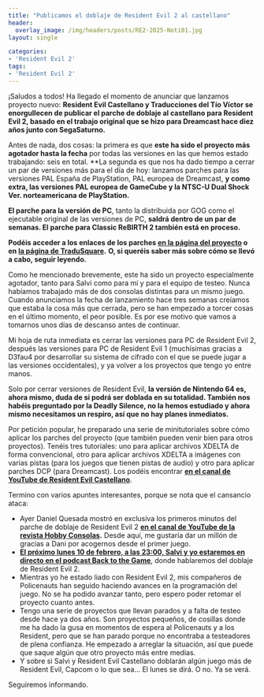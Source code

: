 ```yaml
---
title: "Publicamos el doblaje de Resident Evil 2 al castellano"
header:
  overlay_image: /img/headers/posts/RE2-2025-Noti01.jpg
layout: single

categories:
- 'Resident Evil 2'
tags:
- 'Resident Evil 2'
---
```


¡Saludos a todos! Ha llegado el momento de anunciar que lanzamos proyecto nuevo: **Resident Evil Castellano y Traducciones del Tío Víctor 
se enorgullecen de publicar el parche de doblaje al castellano para Resident Evil 2, basado en el trabajo original que se hizo para 
Dreamcast hace diez años junto con SegaSaturno.**

Antes de nada, dos cosas: la primera es que **este ha sido el proyecto más agotador hasta la fecha** por todas las versiones en las que hemos 
estado trabajando: seis en total. **La segunda es que nos ha dado tiempo a cerrar un par de versiones más para el día de hoy: lanzamos parches 
para las versiones PAL España de PlayStation, PAL europea de Dreamcast, __**y como extra, las versiones PAL europea de GameCube y la NTSC-U Dual 
Shock Ver. norteamericana de PlayStation.**__

**El parche para la versión de PC**, tanto la distribuida por GOG como el ejecutable original de las versiones de PC, **saldrá dentro de un par 
de semanas. El parche para Classic ReBIRTH 2 también está en proceso.**

**Podéis acceder a los enlaces de los parches [en la página del proyecto](https://tiovictor.romhackhispano.org/resident-evil-2-dreamcast/) o en [la página de TraduSquare](https://tradusquare.es/proyectos/resident-evil-2/).** **O, si queréis saber más sobre cómo se llevó a cabo, seguir leyendo.**

<!--more-->

Como he mencionado brevemente, este ha sido un proyecto especialmente agotador, tanto para Salvi como para mí y para el equipo de testeo. Nunca 
habíamos trabajado más de dos consolas distintas para un mismo juego. Cuando anunciamos la fecha de lanzamiento hace tres semanas creíamos que 
estaba la cosa más que cerrada, pero se han empezado a torcer cosas en el último momento, el peor posible. Es por ese motivo que vamos a tomarnos 
unos días de descanso antes de continuar.

Mi hoja de ruta inmediata es cerrar las versiones para PC de Resident Evil 2, después las versiones para PC de Resident Evil 1 (muchísimas gracias 
a D3fau4 por desarrollar su sistema de cifrado con el que se puede jugar a las versiones occidentales), y ya volver a los proyectos que tengo yo 
entre manos.

Solo por cerrar versiones de Resident Evil, **la versión de Nintendo 64 es, ahora mismo, duda de si podrá ser doblada en su totalidad. También 
nos habéis preguntado por la Deadly Silence, no la hemos estudiado y ahora mismo necesitamos un respiro, así que no hay planes inmediatos.**

Por petición popular, he preparado una serie de minitutoriales sobre cómo aplicar los parches del proyecto (que también pueden venir bien para otros proyectos). Tenéis tres tutoriales: uno para aplicar archivos XDELTA de forma convencional, otro para aplicar archivos XDELTA a imágenes con varias pistas (para los juegos que tienen pistas de audio) y otro para aplicar parches DCP (para Dreamcast). Los podéis encontrar **[en el canal de YouTube de Resident Evil Castellano](https://www.youtube.com/@RESIDENTEVILCASTELLANO/videos)**.

Termino con varios apuntes interesantes, porque se nota que el cansancio ataca:
 - Ayer Daniel Quesada mostró en exclusiva los primeros minutos del parche de doblaje de Resident Evil 2 **[en el canal de YouTube de la revista Hobby Consolas](https://www.youtube.com/watch?v=7XQr0eT_F4s).** Desde aquí, me gustaría dar un millón de gracias a Dani por acogernos desde el primer juego.
 - **[El próximo lunes 10 de febrero, a las 23:00, Salvi y yo estaremos en directo en el podcast Back to the Game](https://www.twitch.tv/backttgame/videos)**, 
 donde hablaremos del doblaje de Resident Evil 2.
 - Mientras yo he estado liado con Resident Evil 2, mis compañeros de Policenauts han seguido haciendo avances en la programación del juego. No se ha podido 
 avanzar tanto, pero espero poder retomar el proyecto cuanto antes.
 - Tengo una serie de proyectos que llevan parados y a falta de testeo desde hace ya dos años. Son proyectos pequeños, de cosillas donde me ha dado la gusa 
 en momentos de espera al Policenauts y a los Resident, pero que se han parado porque no encontraba a testeadores de plena confianza. He empezado a arreglar 
 la situación, así que puede que saque algún que otro proyecto más entre medias.
 - Y sobre si Salvi y Resident Evil Castellano doblarán algún juego más de Resident Evil, Capcom o lo que sea... El lunes se dirá. O no. Ya se verá.

Seguiremos informando.
